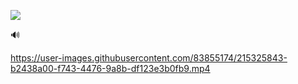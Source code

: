 ![](https://gh-hits.nomadcoders.workers.dev/view?username=developerasun)

🔊

https://user-images.githubusercontent.com/83855174/215325843-b2438a00-f743-4476-9a8b-df123e3b0fb9.mp4
